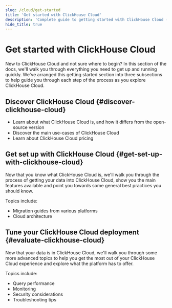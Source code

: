 ```yaml
---
slug: /cloud/get-started
title: 'Get started with ClickHouse Cloud'
description: 'Complete guide to getting started with ClickHouse Cloud - from discovering features to deployment and optimization'
hide_title: true
---
```


# Get started with ClickHouse Cloud

New to ClickHouse Cloud and not sure where to begin? In this section of the docs,
we'll walk you through everything you need to get up and running quickly. We've 
arranged this getting started section into three subsections to help guide 
you through each step of the process as you explore ClickHouse Cloud.

<VerticalStepper headerLevel="h2">

## Discover ClickHouse Cloud {#discover-clickhouse-cloud}

- Learn about what ClickHouse Cloud is, and how it differs from the open-source version
- Discover the main use-cases of ClickHouse Cloud
- Learn about ClickHouse Cloud pricing

## Get set up with ClickHouse Cloud {#get-set-up-with-clickhouse-cloud}

Now that you know what ClickHouse Cloud is, we'll walk you through the process
of getting your data into ClickHouse Cloud, show you the main features available
and point you towards some general best practices you should know.

Topics include: 

- Migration guides from various platforms
- Cloud architecture

## Tune your ClickHouse Cloud deployment {#evaluate-clickhouse-cloud}

Now that your data is in ClickHouse Cloud, we'll walk you through some more advanced
topics to help you get the most out of your ClickHouse Cloud experience and explore
what the platform has to offer.

Topics include:

- Query performance
- Monitoring
- Security considerations
- Troubleshooting tips

</VerticalStepper>